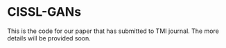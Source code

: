# CISSL-GANs
This is the code for our paper that has submitted to TMI journal. The more details will be provided soon.
